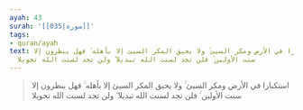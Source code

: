 ```yaml
---
ayah: 43
surah: '[[035|سورة]]'
tags:
- quran/ayah
text: استكبارا في الأرض ومكر السيئ ۚ ولا يحيق المكر السيئ إلا بأهله ۚ فهل ينظرون إلا
  سنت الأولين ۚ فلن تجد لسنت الله تبديلا ۖ ولن تجد لسنت الله تحويلا
---
```

> استكبارا في الأرض ومكر السيئ ۚ ولا يحيق المكر السيئ إلا بأهله ۚ فهل ينظرون إلا سنت الأولين ۚ فلن تجد لسنت الله تبديلا ۖ ولن تجد لسنت الله تحويلا

